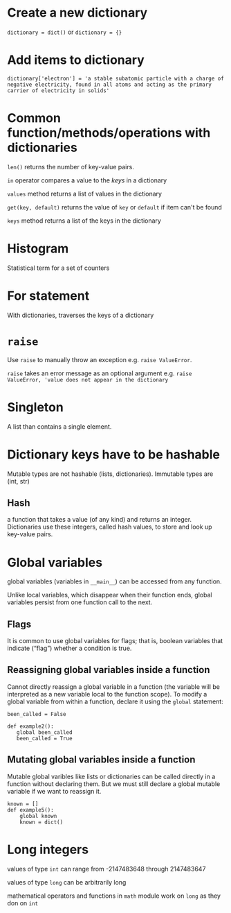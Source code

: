 # Create a new dictionary

`dictionary = dict()` or `dictionary = {}`

# Add items to dictionary

`dictionary['electron'] = 'a stable subatomic particle with a charge of negative electricity, found in all atoms and acting as the primary carrier of electricity in solids'`

# Common function/methods/operations with dictionaries

`len()` returns the number of key-value pairs.

`in` operator compares a value to the *keys* in a dictionary

`values` method returns a list of values in the dictionary

`get(key, default)` returns the value of `key` or `default` if item can't be found

`keys` method returns a list of the keys in the dictionary

# Histogram

Statistical term for a set of counters

# For statement

With dictionaries, traverses the keys of a dictionary

# `raise`

Use `raise` to manually throw an exception e.g. `raise ValueError`. 

`raise` takes an error message as an optional argument e.g. `raise ValueError, 'value does not appear in the dictionary`

# Singleton

A list than contains a single element.

# Dictionary keys have to be hashable

Mutable types are not hashable (lists, dictionaries). Immutable types are (int, str)

## Hash

a function that takes a value (of any kind) and returns an integer. Dictionaries use these integers, called hash values, to store and look up key-value pairs.

# Global variables

 global variables (variables in `__main__`) can be accessed from any function. 
 
 Unlike local variables, which disappear when their function ends, global variables persist from one function call to the next.

 ## Flags

 It is common to use global variables for flags; that is, boolean variables that indicate (“flag”) whether a condition is true.

 ## Reassigning global variables inside a function

 Cannot directly reassign a global variable in a function (the variable will be interpreted as a new variable local to the function scope). To modify a global variable from within a function, declare it using the `global` statement:

 ```
 been_called = False

def example2():
    global been_called 
    been_called = True
```

## Mutating global variables inside a function

Mutable global varibles like lists or dictionaries can be called directly in a function without declaring them. But we must still declare a global mutable variable if we want to reassign it.

```
known = []
def example5():
    global known
    known = dict()
```

# Long integers

values of type `int` can range from -2147483648 through 2147483647

values of type `long` can be arbitrarily long

mathematical operators and functions in `math` module work on `long` as they don on `int`